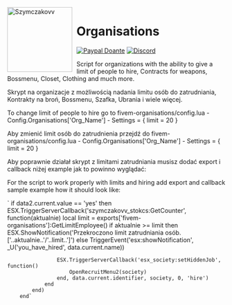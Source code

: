 <img width="150" height="150" align="left" style="float: left; margin: 0 10px 0 0;" alt="Szymczakovv" src="https://i.imgur.com/42AnCgD.jpg">  

# Organisations
[![Paypal Doante](https://img.shields.io/badge/paypal-donate-blue.svg)](https://www.paypal.me/oplatyprimerp)
[![Discord](https://discordapp.com/api/guilds/690686401469087756/embed.png)](https://discord.gg/wrSqK6k) <p></p>
<p></p>
Script for organizations with the ability to give a limit of people to hire, Contracts for weapons, Bossmenu, Closet, Clothing and much more.
<p></p>
Skrypt na organizacje z możliwością nadania limitu osób do zatrudniania, Kontrakty na broń, Bossmenu, Szafka, Ubrania i wiele więcej.
<p></p>
To change limit of people to hire go to fivem-organisations/config.lua - Config.Organisations['Org_Name'] - Settings = { limit = 20 }
<p></p>
Aby zmienić limit osób do zatrudnienia przejdź do fivem-organisations/config.lua - Config.Organisations['Org_Name'] - Settings = { limit = 20 }

<p> </p>
Aby poprawnie działał skrypt z limitami zatrudniania musisz dodać export i callback niżej example jak to powinno wyglądać:
<p></p>
For the script to work properly with limits and hiring add export and callback sample example how it should look like:
<p></p>



`        if data2.current.value == 'yes' then
			ESX.TriggerServerCallback('szymczakovv_stokcs:GetCounter', function(aktualnie)
				local limit = exports['fivem-organisations']:GetLimitEmployee()
				if aktualnie >= limit then
					ESX.ShowNotification('Przekroczono limit zatrudniania osób. ['..aktualnie..'/'..limit..']')
				else
					TriggerEvent('esx:showNotification', _U('you_have_hired', data.current.name))

					ESX.TriggerServerCallback('esx_society:setHiddenJob', function()
						OpenRecruitMenu2(society)
					end, data.current.identifier, society, 0, 'hire')
				end
			end)
        end`

